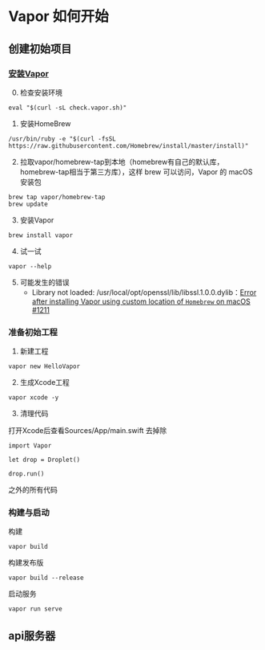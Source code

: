 # Vapor 如何开始


## 创建初始项目

### [安装Vapor](https://docs.vapor.codes/2.0/getting-started/install-on-macos/)

0. 检查安装环境
```
eval "$(curl -sL check.vapor.sh)"
```

1. 安装HomeBrew
```
/usr/bin/ruby -e "$(curl -fsSL https://raw.githubusercontent.com/Homebrew/install/master/install)"
```

2. 拉取vapor/homebrew-tap到本地（homebrew有自己的默认库，homebrew-tap相当于第三方库），这样 brew 可以访问，Vapor 的 macOS 安装包
```
brew tap vapor/homebrew-tap
brew update
```

3. 安装Vapor
```
brew install vapor
```

4. 试一试
```
vapor --help
```

5. 可能发生的错误
	* Library not loaded: /usr/local/opt/openssl/lib/libssl.1.0.0.dylib：[Error after installing Vapor using custom location of `Homebrew` on macOS #1211](https://github.com/vapor/vapor/issues/1211)


### 准备初始工程

1. 新建工程
```
vapor new HelloVapor 
```

2. 生成Xcode工程
```
vapor xcode -y 
```

3. 清理代码

打开Xcode后查看Sources/App/main.swift 去掉除
```
import Vapor

let drop = Droplet()

drop.run()
```
之外的所有代码

### 构建与启动

构建
```
vapor build
```

构建发布版
```
vapor build --release
```

启动服务
```
vapor run serve
```

## api服务器


##


